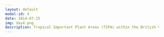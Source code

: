 ```yaml
---
layout: default
modal-id: 4
date: 2014-07-15
img: day4.png
description: Tropical Important Plant Areas (TIPA) within the British Virgin Islands, as mapped out by Kew Gardens.
---
```

